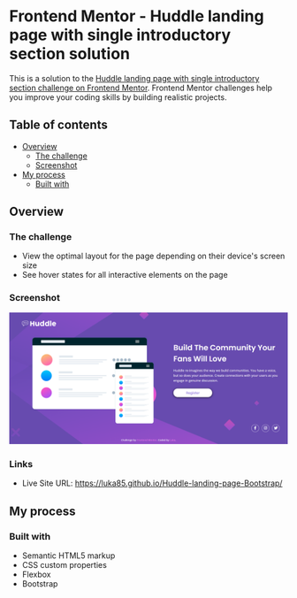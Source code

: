 # Frontend Mentor - Huddle landing page with single introductory section solution

This is a solution to the [Huddle landing page with single introductory section challenge on Frontend Mentor](https://www.frontendmentor.io/challenges/huddle-landing-page-with-a-single-introductory-section-B_2Wvxgi0). Frontend Mentor challenges help you improve your coding skills by building realistic projects. 

## Table of contents

- [Overview](#overview)
  - [The challenge](#the-challenge)
  - [Screenshot](#screenshot)
- [My process](#my-process)
  - [Built with](#built-with)
  
## Overview

### The challenge

- View the optimal layout for the page depending on their device's screen size
- See hover states for all interactive elements on the page

### Screenshot

![](./final.png)

### Links

- Live Site URL: https://luka85.github.io/Huddle-landing-page-Bootstrap/

## My process

### Built with

- Semantic HTML5 markup
- CSS custom properties
- Flexbox
- Bootstrap

